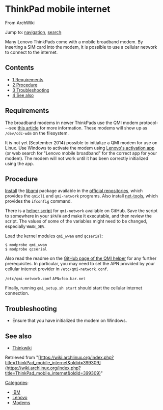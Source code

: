 # ThinkPad mobile internet

From ArchWiki

Jump to: [navigation](#column-one), [search](#searchInput)

Many Lenovo ThinkPads come with a mobile broadband modem. By inserting a SIM card into the modem, it is possible to use a cellular network to connect to the internet.

## Contents

*   [1 Requirements](#Requirements)
*   [2 Procedure](#Procedure)
*   [3 Troubleshooting](#Troubleshooting)
*   [4 See also](#See_also)

## Requirements

The broadband modems in newer ThinkPads use the QMI modem protocol---see [this article](http://sigquit.wordpress.com/2012/08/20/an-introduction-to-libqmi/) for more information. These modems will show up as `/dev/cdc-wdm` on the filesystem.

It is not yet (September 2014) possible to initialize a QMI modem for use on Linux. Use Windows to activate the modem using [Lenovo's activation app](http://support.lenovo.com/us/en/downloads/migr-68495) (or web search for "Lenovo mobile broadband" for the correct app for your modem). The modem will not work until it has been correctly initialized using the app.

## Procedure

[Install](/index.php/Pacman "Pacman") the [libqmi](https://www.archlinux.org/packages/?name=libqmi) package available in the [official repositories](/index.php/Official_repositories "Official repositories"), which provides the `qmicli` and `qmi-network` programs. Also install [net-tools](https://www.archlinux.org/packages/?name=net-tools), which provides the `ifconfig` command.

There is a [helper script](https://raw.githubusercontent.com/penguin2716/qmi_setup/master/qmi_setup.sh) for `qmi-network` available on GitHub. Save the script to somewhere in your `$PATH` and make it executable, and then review the script. The values of some of the variables might need to be changed, especially `WWAN_DEV`.

Load the kernel modules `qmi_wwan` and `qcserial`:

```
$ modprobe qmi_wwan
$ modprobe qcserial
```

Also read the readme on the [GitHub page of the QMI helper](https://github.com/penguin2716/qmi_setup) for any further prerequisites. In particular, you may need to set the APN provided by your cellular internet provider in `/etc/qmi-network.conf`.

 `/etc/qmi-network.conf`  `APN=foo.bar.net` 

Finally, running `qmi_setup.sh start` should start the cellular internet connection.

## Troubleshooting

*   Ensure that you have initialized the modem on Windows.

## See also

*   [Thinkwiki](http://www.thinkwiki.org)

Retrieved from "[https://wiki.archlinux.org/index.php?title=ThinkPad_mobile_internet&oldid=399309](https://wiki.archlinux.org/index.php?title=ThinkPad_mobile_internet&oldid=399309)"

[Categories](/index.php/Special:Categories "Special:Categories"):

*   [IBM](/index.php/Category:IBM "Category:IBM")
*   [Lenovo](/index.php/Category:Lenovo "Category:Lenovo")
*   [Modems](/index.php/Category:Modems "Category:Modems")